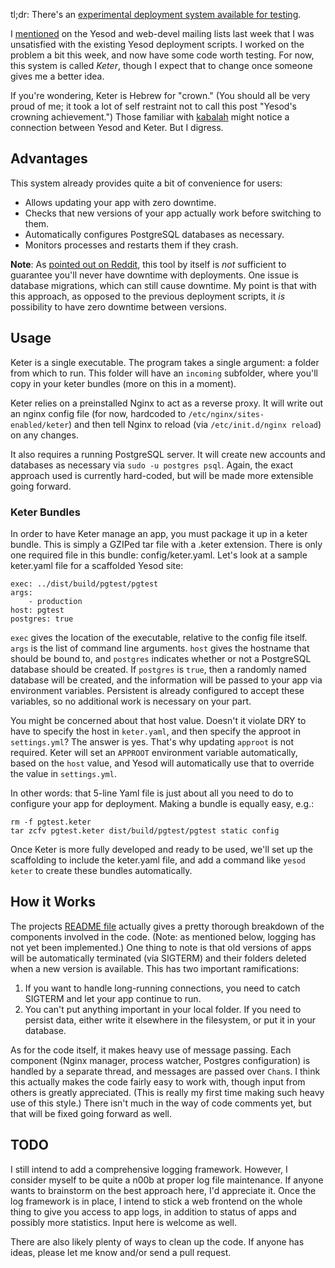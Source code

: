 tl;dr: There's an [experimental deployment system available for testing](https://github.com/snoyberg/keter).

I
[mentioned](https://groups.google.com/forum/?fromgroups#!topic/yesodweb/v0XEaSJ14rk)
on the Yesod and web-devel mailing lists last week that I was unsatisfied with
the existing Yesod deployment scripts. I worked on the problem a bit this week,
and now have some code worth testing. For now, this system is called *Keter*,
though I expect that to change once someone gives me a better idea.

If you're wondering, Keter is Hebrew for "crown." (You should all be very proud
of me; it took a lot of self restraint not to call this post "Yesod's crowning
achievement.") Those familiar with
[kabalah](http://www.yesodweb.com/blog/2012/04/replacing-cabal) might notice a
connection between Yesod and Keter. But I digress.

## Advantages

This system already provides quite a bit of convenience for users:

* Allows updating your app with zero downtime.
* Checks that new versions of your app actually work before switching to them.
* Automatically configures PostgreSQL databases as necessary.
* Monitors processes and restarts them if they crash.

__Note__: As [pointed out on Reddit](http://www.reddit.com/r/haskell/comments/thygx/keter_web_app_deployment/c4msbpa),
this tool by itself is *not* sufficient to guarantee you'll never have downtime
with deployments. One issue is database migrations, which can still cause
downtime. My point is that with this approach, as opposed to the previous
deployment scripts, it *is* possibility to have zero downtime between versions.

## Usage

Keter is a single executable. The program takes a single argument: a folder
from which to run. This folder will have an `incoming` subfolder, where you'll
copy in your keter bundles (more on this in a moment).

Keter relies on a preinstalled Nginx to act as a reverse proxy. It will write
out an nginx config file (for now, hardcoded to
`/etc/nginx/sites-enabled/keter`) and then tell Nginx to reload (via
`/etc/init.d/nginx reload`) on any changes.

It also requires a running PostgreSQL server. It will create new accounts and
databases as necessary via `sudo -u postgres psql`. Again, the exact approach
used is currently hard-coded, but will be made more extensible going forward.

### Keter Bundles

In order to have Keter manage an app, you must package it up in a keter bundle.
This is simply a GZIPed tar file with a .keter extension. There is only one
required file in this bundle: config/keter.yaml. Let's look at a sample
keter.yaml file for a scaffolded Yesod site:

    exec: ../dist/build/pgtest/pgtest
    args:
        - production
    host: pgtest
    postgres: true

`exec` gives the location of the executable, relative to the config file
itself. `args` is the list of command line arguments. `host` gives the hostname
that should be bound to, and `postgres` indicates whether or not a PostgreSQL
database should be created. If `postgres` is `true`, then a randomly named
database will be created, and the information will be passed to your app via
environment variables. Persistent is already configured to accept these
variables, so no additional work is necessary on your part.

You might be concerned about that host value. Doesn't it violate DRY to have to
specify the host in `keter.yaml`, and then specify the approot in
`settings.yml`? The answer is yes. That's why updating `approot` is not
required. Keter will set an `APPROOT` environment variable automatically, based
on the `host` value, and Yesod will automatically use that to override the
value in `settings.yml`.

In other words: that 5-line Yaml file is just about all you need to do to
configure your app for deployment. Making a bundle is equally easy, e.g.:

    rm -f pgtest.keter
    tar zcfv pgtest.keter dist/build/pgtest/pgtest static config

Once Keter is more fully developed and ready to be used, we'll set up the
scaffolding to include the keter.yaml file, and add a command like `yesod
keter` to create these bundles automatically.

## How it Works

The projects [README file](https://github.com/snoyberg/keter/blob/master/README.md) actually gives a
pretty thorough breakdown of the components involved in the code. (Note: as
mentioned below, logging has not yet been implemented.) One thing to note is
that old versions of apps will be automatically terminated (via SIGTERM) and
their folders deleted when a new version is available. This has two important
ramifications:

1. If you want to handle long-running connections, you need to catch SIGTERM and let your app continue to run.
2. You can't put anything important in your local folder. If you need to persist data, either write it elsewhere in the filesystem, or put it in your database.

As for the code itself, it makes heavy use of message passing. Each component
(Nginx manager, process watcher, Postgres configuration) is handled by a
separate thread, and messages are passed over `Chan`s. I think this actually
makes the code fairly easy to work with, though input from others is greatly
appreciated. (This is really my first time making such heavy use of this
style.) There isn't much in the way of code comments yet, but that will be
fixed going forward as well.

## TODO

I still intend to add a comprehensive logging framework. However, I consider
myself to be quite a n00b at proper log file maintenance. If anyone wants to
brainstorm on the best approach here, I'd appreciate it. Once the log framework
is in place, I intend to stick a web frontend on the whole thing to give you
access to app logs, in addition to status of apps and possibly more statistics.
Input here is welcome as well.

There are also likely plenty of ways to clean up the code. If anyone has ideas,
please let me know and/or send a pull request.
